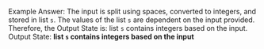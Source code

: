 Example Answer:
The input is split using spaces, converted to integers, and stored in list `s`. The values of the list `s` are dependent on the input provided. Therefore, the Output State is: list `s` contains integers based on the input.
Output State: **list `s` contains integers based on the input**